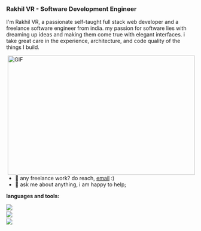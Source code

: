 ### Rakhil VR - Software Development Engineer

<!--
**Rakhil VR/Rakhil VR** is a ✨ _special_ ✨ repository because its `README.md` (this file) appears on your GitHub profile.

Here are some ideas to get you started:

- 🔭 I’m currently working on ...
- 🌱 I’m currently learning ...
- 👯 I’m looking to collaborate on ...
- 🤔 I’m looking for help with ...
- 💬 Ask me about ...
- 📫 How to reach me: ...
- 😄 Pronouns: ...
- ⚡ Fun fact: ...
-->


I'm Rakhil VR, a passionate self-taught full stack web developer and a freelance software engineer from india. my passion for software lies with dreaming up ideas and making them come true with elegant interfaces. i take great care in the experience, architecture, and code quality of the things I build.

<!--
i am also an open-source enthusiast and maintainer. i learned a lot from the open-source community and i love how collaboration and knowledge sharing happened through open-source.
-->

  <img align="right" alt="GIF" src="" width="500" height="320" />
  
- 💼 any freelance work? do reach, [email](mailto:r4khil.vr@gmail.com) :)
- 💬 ask me about anything, i am happy to help;

**languages and tools:**  

<a><img src="https://skillicons.dev/icons?i=nodejs,mongodb,js,ts,express" />
<a/> <br/>
<a><img src="https://skillicons.dev/icons?i=git,react,html,css" />
<a/>
 <br/>
<a><img src="https://skillicons.dev/icons?i=postman,bootstrap,css" />
<a/>

    
